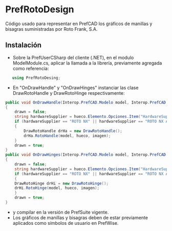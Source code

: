 # PrefRotoDesign
Código usado para representar en PrefCAD los gráficos de manillas y bisagras suministradas por Roto Frank, S.A. 

## Instalación

- Sobre la PrefUserCSharp del cliente (.NET), en el modulo ModelModule.cs, aplicar la llamada a la librería, previamente agregada como referencia: 
```csharp
   using PrefRotoDesing;
```  
- En "OnDrawHandle" y "OnDrawHinges" instanciar las clase DrawRotoHandle y DrawRotoHinge respectivamente:
```csharp
public void OnDrawHandle(Interop.PrefCAD.Modelo model, Interop.PrefCAD.Hueco hueco, Interop.PrefCAD.ModelImage imagen, out bool drawn)
{
    drawn = false;
    string hardwareSupplier = hueco.Elemento.Opciones.Item("HardwareSupplier");
    if (hardwareSupplier == "ROTO NX" || hardwareSupplier == "ROTO NX ALU")
    {
        DrawRotoHandle drHa = new DrawRotoHandle();
        drHa.RotoHandle(model, hueco, imagen);
    }
    drawn = true;
}
public void OnDrawHinges(Interop.PrefCAD.Modelo model, Interop.PrefCAD.Hueco hueco, Interop.PrefCAD.ModelImage imagen, out bool drawn)
{
    drawn = false;
    string hardwareSupplier = hueco.Elemento.Opciones.Item("HardwareSupplier");
    if (hardwareSupplier == "ROTO NX" || hardwareSupplier == "ROTO NX ALU")
    {
	DrawRotoHinge drHi = new DrawRotoHinge();
	drHi.RotoHinge(model, hueco, imagen);
    }
    drawn = true;
}
```  
- y compilar en la versión de PrefSuite vigente.
- Los gráficos de manillas y bisagras deben de estar previamente aplicados como símbolos de usuario en PrefWise.
